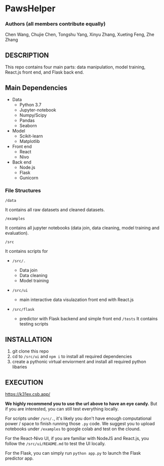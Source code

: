 # PawsHelper

### Authors (all members contribute equally)
Chen Wang, Chujie Chen, Tongshu Yang, Xinyu Zhang, Xueting Feng, Zhe Zhang

## DESCRIPTION
This repo contains four main parts: data manipulation, model training, React.js front end, and Flask back end.

## Main Dependencies
- Data
    - Python 3.7
    - Jupyter-notebook
    - Numpy/Scipy
    - Pandas
    - Seaborn
- Model
    - Scikit-learn
    - Matplotlib
- Front end
    - React
    - Nivo
- Back end
    - Node.js
    - Flask
    - Gunicorn

### File Structures
`/data`

It contains all raw datasets and cleaned datasets.

`/examples`

It contains all jupyter notebooks (data join, data cleaning, model training and evaluation).

`/src`

It contains scripts for 

- `/src/.`
    - Data join
    - Data cleaning
    - Model training

- `/src/ui`
    - main interactive data visulazation front end with React.js 

- `/src/flask`
    - predictor with Flask backend and simple front end
`/tests`
It contains testing scripts 

## INSTALLATION
1. git clone this repo
2. cd to `/src/ui` and `npm i` to install all required dependencies
3. create a pythonic virtual enviorment and install all required python libaries


## EXECUTION
https://k31ex.csb.app/

**We highly recommend you to use the url above to have an eye candy.** But if you are interested, you can still test everything locally.

For scripts under `/src/.`, it's likely you don't have enough computational power / space to finish running those `.py` code. We suggest you to upload notebooks under `/examples` to google colab and test on the clound.

For the React-Nivo UI, if you are familiar with NodeJS and React.js, you follow the `/src/ui/README.md` to test the UI locally.

For the Flask, you can simply run `python app.py` to launch the Flask predictor app.

